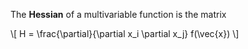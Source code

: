 The **Hessian** of a multivariable function is the matrix

\\[
H = \frac{\partial}{\partial x_i \partial x_j} f(\vec{x})
\\]